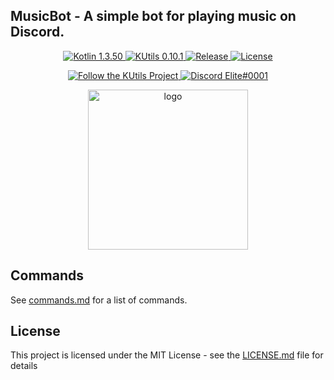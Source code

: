 ## MusicBot - A simple bot for playing music on Discord.

<div align="center">
    <p>
      <a href="https://kotlinlang.org/">
        <img src="https://img.shields.io/badge/Kotlin-1.3.50-blue.svg" alt="Kotlin 1.3.50">
      </a>
      <a href="https://gitlab.com/Aberrantfox/KUtils">
        <img src="https://img.shields.io/badge/KUtils-0.10.1-blueviolet.svg" alt="KUtils 0.10.1">
      </a>
      <a href="https://github.com/cFerg/MusicBot/releases/">
        <img src="https://img.shields.io/github/release/cFerg/MusicBot.svg" alt="Release">
      </a>
      <a href="LICENSE.md">
        <img src="https://img.shields.io/github/license/cFerg/MusicBot.svg" alt="License">
      </a>
    </p>
    <p>
      <a href="https://discord.gg/REZVVjA">
        <img src="https://img.shields.io/discord/453208597082406912?logo=discord" alt="Follow the KUtils Project">
      </a>
      <a href="https://discordapp.com/users/167417801873555456/">
        <img src="https://img.shields.io/badge/Discord-Elite%230001-9cf.svg" alt="Discord Elite#0001">
      </a>
    </p>
    <p>
      <img src="https://i.imgur.com/MKLAMIb.png" width="256" alt="logo">
    </p>
</div>

## Commands
See [commands.md](commands.md) for a list of commands.

## License
This project is licensed under the MIT License - see the [LICENSE.md](LICENSE.md) file for details